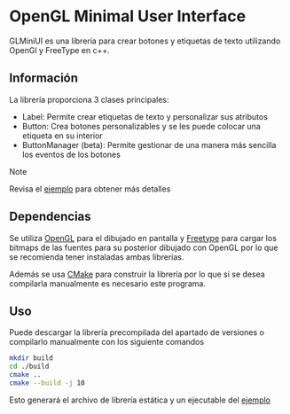 # OpenGL Minimal User Interface

GLMiniUI es una librería para crear botones y etiquetas de texto utilizando OpenGl y FreeType en c++.

## Información

La librería proporciona 3 clases principales:

- Label: Permite crear etiquetas de texto y personalizar sus atributos
- Button: Crea botones personalizables y se les puede colocar una etiqueta en su interior
- ButtonManager (beta): Permite gestionar de una manera más sencilla los eventos de los botones

> [!NOTE]
> Revisa el [ejemplo](./examples/demo.cpp) para obtener más detalles

## Dependencias

Se utiliza [OpenGL](https://github.com/KhronosGroup/OpenGL-Registry?tab=readme-ov-file) para el dibujado en pantalla y [Freetype](https://gitlab.freedesktop.org/freetype/freetype) para cargar los bitmaps de las fuentes para su posterior dibujado con OpenGL por lo que se recomienda tener instaladas ambas librerías.

Además se usa [CMake](https://cmake.org/) para construir la librería por lo que si se desea compilarla manualmente es necesario este programa.

## Uso

Puede descargar la librería precompilada del apartado de versiones o compilarlo manualmente con los siguiente comandos

```sh
mkdir build
cd ./build
cmake ..
cmake --build -j 10
```

Esto generará el archivo de librería estática y un ejecutable del [ejemplo](examples/demo.cpp)
